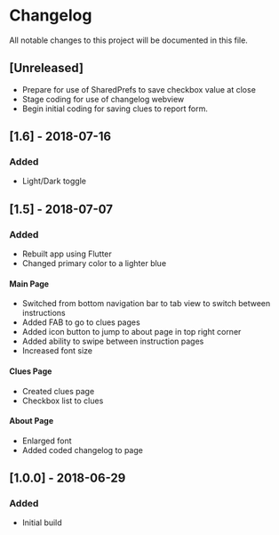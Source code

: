 # Changelog
All notable changes to this project will be documented in this file.


## [Unreleased]
- Prepare for use of SharedPrefs to save checkbox value at close
- Stage coding for use of changelog webview
- Begin initial coding for saving clues to report form.

## [1.6] - 2018-07-16
### Added
- Light/Dark toggle

## [1.5] - 2018-07-07
### Added
- Rebuilt app using Flutter
- Changed primary color to a lighter blue

#### Main Page
- Switched from bottom navigation bar to tab view to switch between instructions
- Added FAB to go to clues pages
- Added icon button to jump to about page in top right corner
- Added ability to swipe between instruction pages
- Increased font size

#### Clues Page
- Created clues page
- Checkbox list to clues

#### About Page
- Enlarged font
- Added coded changelog to page




## [1.0.0] - 2018-06-29
### Added
- Initial build
